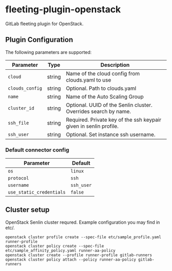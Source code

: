 fleeting-plugin-openstack
=========================

GitLab fleeting plugin for OpenStack.


Plugin Configuration
--------------------

The following parameters are supported:

| Parameter             | Type   | Description |
|-----------------------|--------|-------------|
| `cloud` | string | Name of the cloud config from clouds.yaml to use |
| `clouds_config` | string | Optional. Path to clouds.yaml |
| `name`                | string | Name of the Auto Scaling Group |
| `cluster_id` | string | Optional. UUID of the Senlin cluster. Overrides search by name. |
| `ssh_file` | string | Required. Private key of the ssh keypair given in senlin profile. |
| `ssh_user` | string | Optional. Set instance ssh username. |

### Default connector config

| Parameter                | Default  |
|--------------------------|----------|
| `os`                     | `linux`  |
| `protocol`               | `ssh` |
| `username`               | `ssh_user` |
| `use_static_credentials` | `false`  |

Cluster setup
-------------

OpenStack Senlin cluster requred. Example configuration you may find in etc/.

```
openstack cluster profile create --spec-file etc/sample_profile.yaml runner-profile
openstack cluster policy create --spec-file etc/sample_affinity_policy.yaml runner-aa-policy
openstack cluster create --profile runner-profile gitlab-runners
openstack cluster policy attach --policy runner-aa-policy gitlab-runners
```
